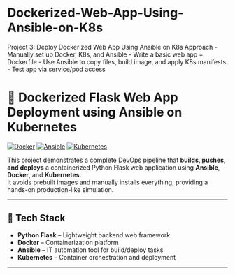 # Dockerized-Web-App-Using-Ansible-on-K8s
Project 3: Deploy Dockerized Web App Using Ansible on K8s Approach - Manually set up Docker, K8s, and Ansible - Write a basic web app + Dockerfile - Use Ansible to copy files, build image, and apply K8s manifests - Test app via service/pod access


# 🚀 Dockerized Flask Web App Deployment using Ansible on Kubernetes

[![Docker](https://img.shields.io/badge/Built%20With-Docker-blue?logo=docker)](https://www.docker.com/)
[![Ansible](https://img.shields.io/badge/Automated%20By-Ansible-red?logo=ansible)](https://www.ansible.com/)
[![Kubernetes](https://img.shields.io/badge/Deployed%20On-Kubernetes-blue?logo=kubernetes)](https://kubernetes.io/)

This project demonstrates a complete DevOps pipeline that **builds, pushes, and deploys** a containerized Python Flask web application using **Ansible**, **Docker**, and **Kubernetes**.  
It avoids prebuilt images and manually installs everything, providing a hands-on production-like simulation.

---

## 🧱 Tech Stack

- **Python Flask** – Lightweight backend web framework
- **Docker** – Containerization platform
- **Ansible** – IT automation tool for build/deploy tasks
- **Kubernetes** – Container orchestration and deployment

---




